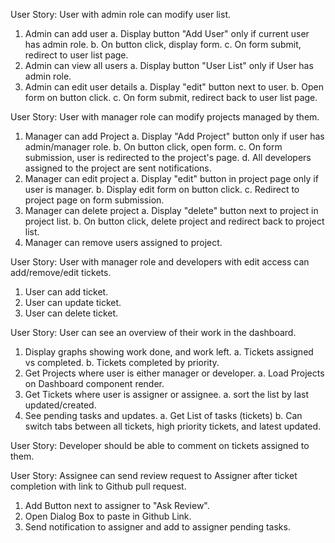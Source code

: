 User Story: User with admin role can modify user list.
1. Admin can add user
   a. Display button "Add User" only if current user has admin role.
   b. On button click, display form.
   c. On form submit, redirect to user list page.
2. Admin can view all users
   a. Display button "User List" only if User has admin role.
3. Admin can edit user details
   a. Display "edit" button next to user.
   b. Open form on button click.
   c. On form submit, redirect back to user list page.

User Story: User with manager role can modify projects managed by them.
1. Manager can add Project
   a. Display "Add Project" button only if user has admin/manager role.
   b. On button click, open form.
   c. On form submission, user is redirected to the project's page.
   d. All developers assigned to the project are sent notifications.
2. Manager can edit project
   a. Display "edit" button in project page only if user is manager.
   b. Display edit form on button click.
   c. Redirect to project page on form submission.
3. Manager can delete project
   a. Display "delete" button next to project in project list.
   b. On button click, delete project and redirect back to project list.
4. Manager can remove users assigned to project.

User Story: User with manager role and developers with edit access can add/remove/edit tickets.
1. User can add ticket.
2. User can update ticket.
3. User can delete ticket.
   
User Story: User can see an overview of their work in the dashboard.
1. Display graphs showing work done, and work left.
   a. Tickets assigned vs completed.
   b. Tickets completed by priority.
2. Get Projects where user is either manager or developer.
   a. Load Projects on Dashboard component render.
3. Get Tickets where user is assigner or assignee.
   a. sort the list by last updated/created.
4. See pending tasks and updates.
   a. Get List of tasks (tickets)
   b. Can switch tabs between all tickets, high priority tickets, and latest updated.

User Story: Developer should be able to comment on tickets assigned to them.

User Story: Assignee can send review request to Assigner after ticket completion with link to Github pull request.
1. Add Button next to assigner to "Ask Review".
2. Open Dialog Box to paste in Github Link.
3. Send notification to assigner and add to assigner pending tasks.


